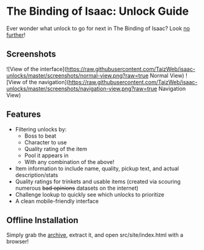 # The Binding of Isaac: Unlock Guide
Ever wonder what unlock to go for next in The Binding of Isaac? Look [no further](https://taizweb.github.io/projects/isaac/)!

## Screenshots
![View of the interface](https://raw.githubusercontent.com/TaizWeb/isaac-unlocks/master/screenshots/normal-view.png?raw=true Normal View)
![View of the navigation](https://raw.githubusercontent.com/TaizWeb/isaac-unlocks/master/screenshots/navigation-view.png?raw=true Navigation View)

## Features
* Filtering unlocks by:
	* Boss to beat
	* Character to use
	* Quality rating of the item
	* Pool it appears in
	* With any combination of the above!
* Item information to include name, quality, pickup text, and actual description/stats
* Quality ratings for trinkets and usable items (created via scouring numerous ~~bad opinions~~ datasets on the internet)
* Challenge lookup to quickly see which unlocks to prioritize
* A clean mobile-friendly interface

## Offline Installation
Simply grab the [archive](https://github.com/TaizWeb/isaac-unlocks/archive/refs/heads/master.zip), extract it, and open src/site/index.html with a browser!

